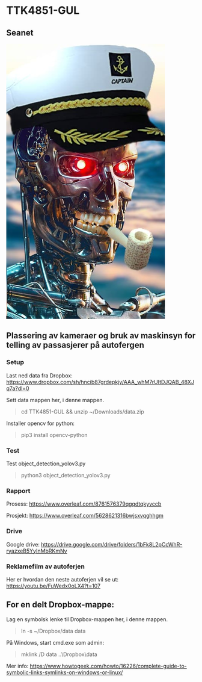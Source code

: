 # TTK4851-GUL

## Seanet

![alt text](logo.jpg "Captain")

## Plassering av kameraer og bruk av maskinsyn for telling av passasjerer på autofergen

### Setup

Last ned data fra Dropbox: https://www.dropbox.com/sh/hncib87grdepkjy/AAA_whM7rUItDJQAB_48XJq7a?dl=0

Sett data mappen her, i denne mappen.

> cd TTK4851-GUL && unzip ~/Downloads/data.zip

Installer opencv for python:

> pip3 install opencv-python

### Test

Test object_detection_yolov3.py

> python3 object_detection_yolov3.py

### Rapport

Prosess: https://www.overleaf.com/8761576379qgqdtqkyvccb

Prosjekt: https://www.overleaf.com/5628621316bwjsxvqghhgm

### Drive

Google drive: https://drive.google.com/drive/folders/1bFk8L2pCcWhR-ryazxeB5YyInMbRKmNv

### Reklamefilm av autoferjen

Her er hvordan den neste autoferjen vil se ut: https://youtu.be/FuWedx0oLX4?t=107

## For en delt Dropbox-mappe:

Lag en symbolsk lenke til Dropbox-mappen her, i denne mappen.

> ln -s ~/Dropbox/data data

På Windows, start cmd.exe som admin:

> mklink /D data ..\Dropbox\data

Mer info: https://www.howtogeek.com/howto/16226/complete-guide-to-symbolic-links-symlinks-on-windows-or-linux/
